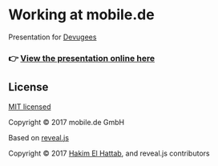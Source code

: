 # Working at mobile.de

Presentation for <a href="http://devugees-education.org">Devugees</a>

### 👉 [View the presentation online here](https://pahund.github.io/devugees-prez-oct2017)

## License

[MIT licensed](LICENSE)

Copyright © 2017 mobile.de GmbH

Based on <a href="http://lab.hakim.se/reveal-js/#/">reveal.js</a>

Copyright © 2017 [Hakim El Hattab](http://hakim.se), and reveal.js contributors
